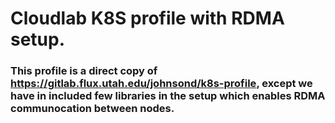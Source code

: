 # Cloudlab K8S profile with RDMA setup.


### This profile is a direct copy of https://gitlab.flux.utah.edu/johnsond/k8s-profile, except we have in included few libraries in the setup which enables RDMA communocation between nodes.

